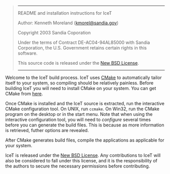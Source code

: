 > *****************************************************************************
>
> README and installation instructions for IceT
>
> Author: Kenneth Moreland (kmorel@sandia.gov)
>
> Copyright 2003 Sandia Coporation
>
> Under the terms of Contract DE-AC04-94AL85000 with Sandia Corporation,
> the U.S. Government retains certain rights in this software.
>
> This source code is released under the [New BSD License](bsd).
>
> *****************************************************************************

Welcome to the IceT build process.  IceT uses [CMake](cmake) to automatically
tailor itself to your system, so compiling should be relatively painless.
Before building IceT you will need to install CMake on your system.  You
can get CMake from [here](cmake-download).

Once CMake is installed and the IceT source is extracted, run the
interactive CMake configuration tool.  On UNIX, run `ccmake`.  On Win32, run
the CMake program on the desktop or in the start menu.  Note that when
using the interactive configuration tool, you will need to *configure*
several times before you can generate the build files.  This is because as
more information is retrieved, futher options are revealed.

After CMake generates build files, compile the applications as applicable
for your system.

IceT is released under the [New BSD License](bsd).  Any contributions to IceT will
also be considered to fall under this license, and it is the responsibility
of the authors to secure the necessary permissions before contributing.

[bsd]: http://opensource.org/licenses/BSD-3-Clause
[cmake]: http://www.cmake.org/
[cmake-download]: http://www.cmake.org/download/
